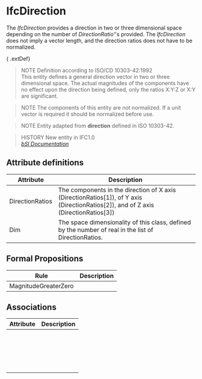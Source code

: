 IfcDirection
============
The _IfcDirection_ provides a direction in two or three dimensional space
depending on the number of _DirectionRatio_''s provided. The _IfcDirection_
does not imply a vector length, and the direction ratios does not have to be
normalized.  
  
{ .extDef}  
> NOTE  Definition according to ISO/CD 10303-42:1992  
> This entity defines a general direction vector in two or three dimensional
> space. The actual magnitudes of the components have no effect upon the
> direction being defined, only the ratios X:Y:Z or X:Y are significant.  
  
> NOTE  The components of this entity are not normalized. If a unit vector is
> required it should be normalized before use.  
  
> NOTE  Entity adapted from **direction** defined in ISO 10303-42.  
  
> HISTORY  New entity in IFC1.0  
[ _bSI
Documentation_](https://standards.buildingsmart.org/IFC/DEV/IFC4_2/FINAL/HTML/schema/ifcgeometryresource/lexical/ifcdirection.htm)


Attribute definitions
---------------------
| Attribute       | Description                                                                                                                        |
|-----------------|------------------------------------------------------------------------------------------------------------------------------------|
| DirectionRatios | The components in the direction of X axis (DirectionRatios[1]), of Y axis (DirectionRatios[2]), and of Z axis (DirectionRatios[3]) |
| Dim             | The space dimensionality of this class, defined by the number of real in the list of DirectionRatios.                              |

Formal Propositions
-------------------
| Rule                 | Description   |
|----------------------|---------------|
| MagnitudeGreaterZero |               |

Associations
------------
| Attribute   | Description   |
|-------------|---------------|
|             |               |
|             |               |
|             |               |
|             |               |
|             |               |
|             |               |
|             |               |
|             |               |
|             |               |
|             |               |
|             |               |
|             |               |
|             |               |
|             |               |
|             |               |
|             |               |
|             |               |
|             |               |
|             |               |

